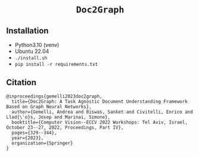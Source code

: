 # <p align=center>`Doc2Graph`</p> 

## Installation

- Python3.10 (venv)
- Ubuntu 22.04
- `./install.sh`
- `pip install -r requirements.txt`

## Citation
```
@inproceedings{gemelli2023doc2graph,
  title={Doc2Graph: A Task Agnostic Document Understanding Framework Based on Graph Neural Networks},
  author={Gemelli, Andrea and Biswas, Sanket and Civitelli, Enrico and Llad{\'o}s, Josep and Marinai, Simone},
  booktitle={Computer Vision--ECCV 2022 Workshops: Tel Aviv, Israel, October 23--27, 2022, Proceedings, Part IV},
  pages={329--344},
  year={2023},
  organization={Springer}
}
```